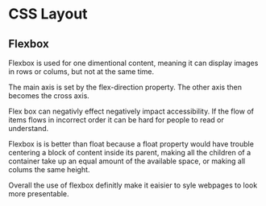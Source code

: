 # CSS Layout

## Flexbox

Flexbox is used for one dimentional content, meaning it can display images in rows or colums, but not at the same time.

The main axis is set by the flex-direction property. The other axis then becomes the cross axis.

Flex box can negativly effect negatively impact accessibility. If the flow of items flows in incorrect order it can be hard for people to read or understand.

Flexbox is is better than float because a float property would have trouble centering a block of content inside its parent, making all the children of a container take up an equal amount of the available space, or making all colums the same height.

Overall the use of flexbox definitly make it eaisier to syle webpages to look more presentable.
